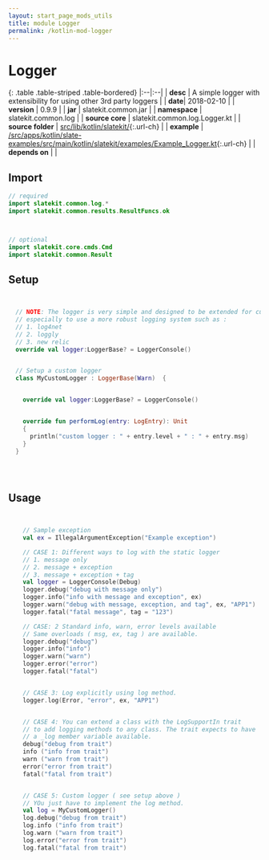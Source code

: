 ```yaml
---
layout: start_page_mods_utils
title: module Logger
permalink: /kotlin-mod-logger
---
```


# Logger

{: .table .table-striped .table-bordered}
|:--|:--|
| **desc** | A simple logger with extensibility for using other 3rd party loggers | 
| **date**| 2018-02-10 |
| **version** | 0.9.9  |
| **jar** | slatekit.common.jar  |
| **namespace** | slatekit.common.log  |
| **source core** | slatekit.common.log.Logger.kt  |
| **source folder** | [src/lib/kotlin/slatekit/](https://github.com/code-helix/slatekit/tree/master/src/lib/kotlin/slatekit/){:.url-ch}  |
| **example** | [/src/apps/kotlin/slate-examples/src/main/kotlin/slatekit/examples/Example_Logger.kt](https://github.com/code-helix/slatekit/tree/master/src/lib/kotlin/slatekit-examples/src/main/kotlin/slatekit/examples/Example_Logger.kt){:.url-ch} |
| **depends on** |   |

## Import
```kotlin 
// required 
import slatekit.common.log.*
import slatekit.common.results.ResultFuncs.ok



// optional 
import slatekit.core.cmds.Cmd
import slatekit.common.Result


```

## Setup
```kotlin


  // NOTE: The logger is very simple and designed to be extended for customization
  // especially to use a more robust logging system such as :
  // 1. log4net
  // 2. loggly
  // 3. new relic
  override val logger:LoggerBase? = LoggerConsole()


  // Setup a custom logger
  class MyCustomLogger : LoggerBase(Warn)  {


    override val logger:LoggerBase? = LoggerConsole()


    override fun performLog(entry: LogEntry): Unit
    {
      println("custom logger : " + entry.level + " : " + entry.msg)
    }
  }


  

```

## Usage
```kotlin


    // Sample exception
    val ex = IllegalArgumentException("Example exception")

    // CASE 1: Different ways to log with the static logger
    // 1. message only
    // 2. message + exception
    // 3. message + exception + tag
    val logger = LoggerConsole(Debug)
    logger.debug("debug with message only")
    logger.info("info with message and exception", ex)
    logger.warn("debug with message, exception, and tag", ex, "APP1")
    logger.fatal("fatal message", tag = "123")

    // CASE: 2 Standard info, warn, error levels available
    // Same overloads ( msg, ex, tag ) are available.
    logger.debug("debug")
    logger.info("info")
    logger.warn("warn")
    logger.error("error")
    logger.fatal("fatal")


    // CASE 3: Log explicitly using log method.
    logger.log(Error, "error", ex, "APP1")


    // CASE 4: You can extend a class with the LogSupportIn trait
    // to add logging methods to any class. The trait expects to have
    // a _log member variable available.
    debug("debug from trait")
    info ("info from trait")
    warn ("warn from trait")
    error("error from trait")
    fatal("fatal from trait")


    // CASE 5: Custom logger ( see setup above )
    // YOu just have to implement the log method.
    val log = MyCustomLogger()
    log.debug("debug from trait")
    log.info ("info from trait")
    log.warn ("warn from trait")
    log.error("error from trait")
    log.fatal("fatal from trait")
    

```

